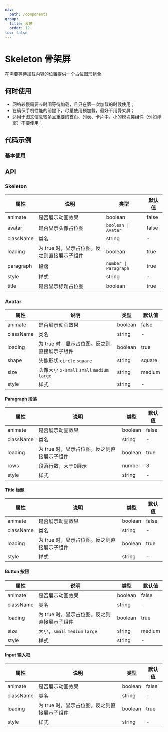 ```yaml
---
nav:
  path: /components
group:
  title: 反馈
  order: 12
toc: false
---
```


#  Skeleton 骨架屏
在需要等待加载内容的位置提供一个占位图形组合
## 何时使用
- 网络较慢需要长时间等待加载，且只在第一次加载的时候使用；
- 在确保手机性能的前提下，尽量使用预加载，最好不用骨架屏；
- 适用于图文信息较多且重要的首页、列表、卡片中，小的模块类组件（例如弹窗）不要使用；

## 代码示例
### 基本使用
<code src='pages/Skeleton/index'></code>

## API

### Skeleton
| 属性 | 说明 | 类型 | 默认值 |
| -----|-----|-----|----- |
| animate | 是否展示动画效果 | boolean | false | 
| avatar | 是否显示头像占位图 | `boolean \| Avatar`  | false | 
| className | 类名 | string | - | 
| loading | 为 true 时，显示占位图。反之则直接展示子组件 | boolean  | true | 
| paragraph | 段落 |  `number \| Paragraph` | true | 
| style | 样式 | string | - | 
| title | 是否显示标题占位图 | boolean | true | 

### Avatar

| 属性 | 说明 | 类型 | 默认值 |
| -----|-----|-----|----- |
| animate | 是否展示动画效果 | boolean | false | 
| className | 类名 | string | - | 
| loading | 为 true 时，显示占位图。反之则直接展示子组件 | boolean  | true |
| shape | 头像形状 `circle` `square` | string | square | 
| size | 头像大小 `x-small` `small` `medium` `large`  | string | medium | 
| style | 样式 | string | - | 

#### Paragraph 段落

| 属性 | 说明 | 类型 | 默认值 |
| -----|-----|-----|----- |
| animate | 是否展示动画效果 | boolean | false | 
| className | 类名 | string | - | 
| loading | 为 true 时，显示占位图。反之则直接展示子组件 | boolean  | true |
| rows | 段落行数，大于0展示 | number | 3 | 
| style | 样式 | string | - | 

#### Title 标题

| 属性 | 说明 | 类型 | 默认值 |
| -----|-----|-----|----- |
| animate | 是否展示动画效果 | boolean | false | 
| className | 类名 | string | - | 
| loading | 为 true 时，显示占位图。反之则直接展示子组件 | boolean  | true |
| style | 样式 | string | - | 

#### Button 按钮

| 属性 | 说明 | 类型 | 默认值 |
| -----|-----|-----|----- |
| animate | 是否展示动画效果 | boolean | false | 
| className | 类名 | string | - | 
| loading | 为 true 时，显示占位图。反之则直接展示子组件 | boolean  | true |
| size | 大小，`small` `medium` `large` | string | medium |
| style | 样式 | string | - | 

#### Input 输入框

| 属性 | 说明 | 类型 | 默认值 |
| -----|-----|-----|----- |
| animate | 是否展示动画效果 | boolean | false | 
| className | 类名 | string | - | 
| loading | 为 true 时，显示占位图。反之则直接展示子组件 | boolean  | true |
| style | 样式 | string | - | 
